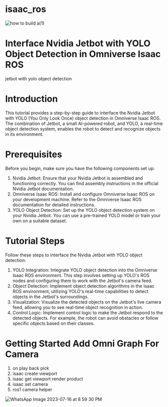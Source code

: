 # isaac_ros

![how to build a(1)](https://github.com/kabilan2003/isaac_ros/assets/109456728/34b5dc40-cf9b-458f-8679-f0aff661bc23)

# Interface Nvidia Jetbot with YOLO Object Detection in Omniverse Isaac ROS

jetbot with yolo object detection 

# Introduction

This tutorial provides a step-by-step guide to interface the Nvidia Jetbot with YOLO (You Only Look Once) object detection in Omniverse Isaac ROS. The combination of Jetbot, a small AI-powered robot, and YOLO, a real-time object detection system, enables the robot to detect and recognize objects in its environment.

# Prerequisites

Before you begin, make sure you have the following components set up:

1. Nvidia Jetbot: Ensure that your Nvidia Jetbot is assembled and functioning correctly. You can find assembly instructions in the official Nvidia Jetbot documentation.
2. Omniverse Isaac ROS: Install and configure Omniverse Isaac ROS on your development machine. Refer to the Omniverse Isaac ROS documentation for detailed instructions.
3. YOLO Object Detection: Set up the YOLO object detection system on your Nvidia Jetbot. You can use a pre-trained YOLO model or train your own on a suitable dataset.

# Tutorial Steps
Follow these steps to interface the Nvidia Jetbot with YOLO object detection:

1. YOLO Integration: Integrate YOLO object detection into the Omniverse Isaac ROS environment. This step involves setting up YOLO's ROS nodes and configuring them to work with the Jetbot's camera feed.
2. Object Detection: Implement object detection algorithms in the Isaac ROS environment, utilizing YOLO's real-time capabilities to detect objects in the Jetbot's surroundings.
3. Visualization: Visualize the detected objects on the Jetbot's live camera feed, allowing you to see real-time object recognition in action.
4. Control Logic: Implement control logic to make the Jetbot respond to the detected objects. For example, the robot can avoid obstacles or follow specific objects based on their classes.

# Getting Started Add Omni Graph For Camera 

1. on play back pick
2. isaac create viewport
3. isaac get viewport render product
4. isaac set camera
5. ros1 camera helper

![WhatsApp Image 2023-07-16 at 8 59 30 PM](https://github.com/kabilan2003/isaac_ros/assets/109456728/7225a3cb-9f7c-427d-8d40-9cb1f3ac9f03)













